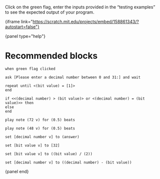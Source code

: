 Click on the green flag, enter the inputs provided in the “testing examples” to see the expected output of your program.

{iframe link="https://scratch.mit.edu/projects/embed/158861343/?autostart=false"}

{panel type="help"}

# Recommended blocks

```scratch:split:random
when green flag clicked

ask [Please enter a decimal number between 0 and 31:] and wait
```

```scratch:split:random
repeat until <(bit value) = [1]>
end

if <<(decimal number) > (bit value)> or <(decimal number) = (bit value)>> then
else
end
```

```scratch:split:random
play note (72 v) for (0.5) beats

play note (48 v) for (0.5) beats
```

```scratch:split:random
set [decimal number v] to (answer)

set [bit value v] to [32]

set [bit value v] to ((bit value) / (2))

set [decimal number v] to ((decimal number) - (bit value))
```

{panel end}
